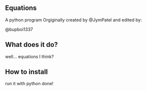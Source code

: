 ## Equations
A python program Orgiginally created by @JymPatel and edited by:

@bupboi1337

## What does it do?

well... equations I think?

## How to install

run it with python
done!
